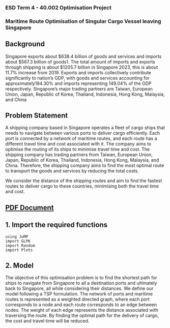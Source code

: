 ### ESD Term 4 - 40.002 Optimisation Project

### Maritime Route Optimisation of Singular Cargo Vessel leaving Singapore

## Background
Singapore exports about $638.4 billion of goods and services and imports about $567.3 billion of goods1. The total amount of imports and exports through shipping is about $1205.7 billion in Singapore 2023, this is about 11.7% increase from 2019. Exports and imports collectively contribute significantly to nation’s GDP, with goods and services accounting for approximately184.30% and imports representing 149.04% of the GDP respectively.
Singapore’s major trading partners are Taiwan, European Union, Japan, Republic of Korea, Thailand, Indonesia, Hong Kong, Malaysia, and China


## Problem Statement
A shipping company based in Singapore operates a fleet of cargo ships that needs to navigate between various ports to deliver cargo efficiently. Each port is connected by a network of maritime routes, and each route has a different travel time and cost associated with it. The company aims to optimise the routing of its ships to minimise travel time and cost. The shipping company has trading partners from Taiwan, European Union, Japan, Republic of Korea, Thailand, Indonesia, Hong Kong, Malaysia, and China. Therefore, the shipping company aims to find the most optimal route to transport the goods and services by reducing the total costs.

We consider the distance of the shipping routes and aim to find the fastest routes to deliver cargo to these countries, minimising both the travel time and cost.


## [PDF Document](40.002%20Optimisation.pdf)

## 1. Import the required functions
```
using JuMP
import GLPK
import Random
import Plots
```

## 2. Model

The objective of this optimisation problem is to find the shortest path for ships to navigate from Singapore to all a destination ports and ultimately back to Singapore, all while considering their distances. We define our model following a TSP formulation. The network of ports and maritime routes is represented as a weighted directed graph, where each port corresponds to a node and each route corresponds to an edge between nodes. The weight of each edge represents the distance associated with traversing the route. By finding the optimal path for the delivery of cargo, the cost and travel time will be reduced.
